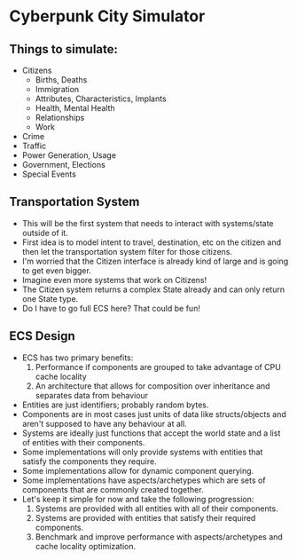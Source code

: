 # Cyberpunk City Simulator

## Things to simulate:

- Citizens
  - Births, Deaths
  - Immigration
  - Attributes, Characteristics, Implants
  - Health, Mental Health
  - Relationships
  - Work
- Crime
- Traffic
- Power Generation, Usage
- Government, Elections
- Special Events

## Transportation System

- This will be the first system that needs to interact with systems/state outside of it.
- First idea is to model intent to travel, destination, etc on the citizen and then let the transportation system filter for those citizens.
- I'm worried that the Citizen interface is already kind of large and is going to get even bigger.
- Imagine even more systems that work on Citizens!
- The Citizen system returns a complex State already and can only return one State type.
- Do I have to go full ECS here? That could be fun!

## ECS Design

- ECS has two primary benefits:
  1. Performance if components are grouped to take advantage of CPU cache locality
  2. An architecture that allows for composition over inheritance and separates data from behaviour
- Entities are just identifiers; probably random bytes.
- Components are in most cases just units of data like structs/objects and aren't supposed to have any behaviour at all.
- Systems are ideally just functions that accept the world state and a list of entities with their components.
- Some implementations will only provide systems with entities that satisfy the components they require.
- Some implementations allow for dynamic component querying.
- Some implementations have aspects/archetypes which are sets of components that are commonly created together.
- Let's keep it simple for now and take the following progression:
  1. Systems are provided with all entities with all of their components.
  2. Systems are provided with entities that satisfy their required components.
  3. Benchmark and improve performance with aspects/archetypes and cache locality optimization.